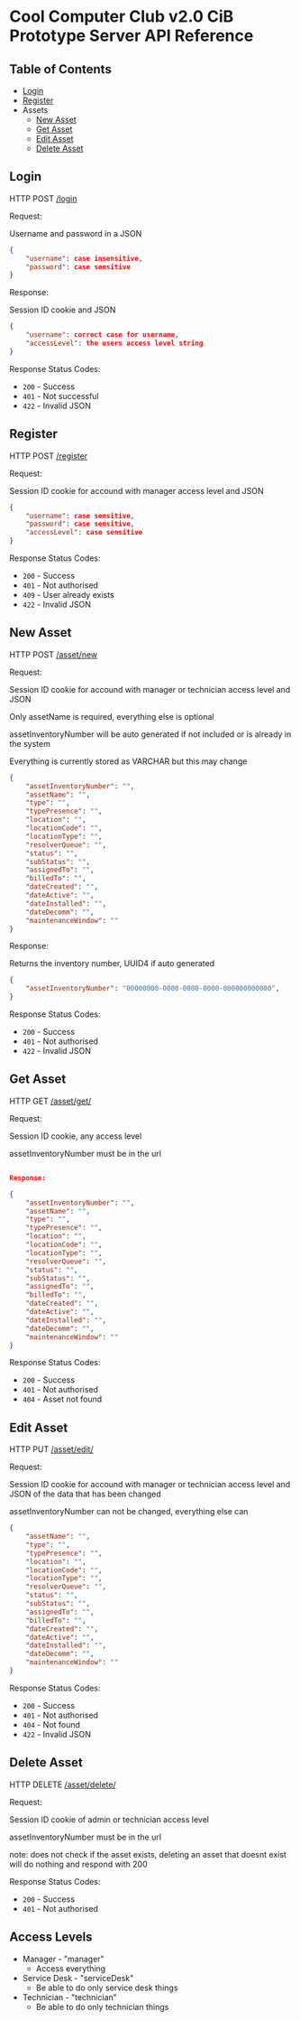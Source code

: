 # Cool Computer Club v2.0 CiB Prototype Server API Reference

## Table of Contents  
- [Login](#login)  
- [Register](#register)  
- Assets
  - [New Asset](#new-asset)
  - [Get Asset](#get-asset)
  - [Edit Asset](#edit-asset)
  - [Delete Asset](#delete-asset)

## Login

HTTP POST [/login](https://api.cool-computer-club.com/login)

Request:

Username and password in a JSON

```json
{
    "username": case insensitive,
    "password": case sensitive
}
```

Response:

Session ID cookie and JSON

```json
{
    "username": correct case for username,
    "accessLevel": the users access level string
}
```

Response Status Codes:
- `200` - Success
- `401` - Not successful
- `422` - Invalid JSON

## Register
HTTP POST [/register](https://api.cool-computer-club.com/register)

Request:

Session ID cookie for accound with manager access level and JSON

```json
{
    "username": case sensitive,
    "password": case sensitive,
    "accessLevel": case sensitive
}
```

Response Status Codes:
- `200` - Success
- `401` - Not authorised
- `409` - User already exists
- `422` - Invalid JSON

## New Asset

HTTP POST [/asset/new](https://api.cool-computer-club.com/asset/new)

Request:

Session ID cookie for accound with manager or technician access level and JSON

Only assetName is required, everything else is optional

assetInventoryNumber will be auto generated if not included or is already in the system

Everything is currently stored as VARCHAR but this may change

```json
{
    "assetInventoryNumber": "",
    "assetName": "",
    "type": "",
    "typePresence": "",
    "location": "",
    "locationCode": "",
    "locationType": "",
    "resolverQueue": "",
    "status": "",
    "subStatus": "",
    "assignedTo": "",
    "billedTo": "",
    "dateCreated": "",
    "dateActive": "",
    "dateInstalled": "",
    "dateDecomm": "",
    "maintenanceWindow": ""
}
```

Response:

Returns the inventory number, UUID4 if auto generated

```json
{
    "assetInventoryNumber": "00000000-0000-0000-0000-000000000000",
}
```

Response Status Codes:
- `200` - Success
- `401` - Not authorised
- `422` - Invalid JSON

## Get Asset

HTTP GET [/asset/get/<assetInventoryNumber>](https://api.cool-computer-club.com/asset/get/00000000-0000-0000-0000-000000000000)

Request:

Session ID cookie, any access level

assetInventoryNumber must be in the url

```json

Response:

{
    "assetInventoryNumber": "",
    "assetName": "",
    "type": "",
    "typePresence": "",
    "location": "",
    "locationCode": "",
    "locationType": "",
    "resolverQueue": "",
    "status": "",
    "subStatus": "",
    "assignedTo": "",
    "billedTo": "",
    "dateCreated": "",
    "dateActive": "",
    "dateInstalled": "",
    "dateDecomm": "",
    "maintenanceWindow": ""
}
```

Response Status Codes:
- `200` - Success
- `401` - Not authorised
- `404` - Asset not found

## Edit Asset

HTTP PUT [/asset/edit/<assetInventoryNumber>](https://api.cool-computer-club.com/asset/edit/00000000-0000-0000-0000-000000000000)

Request:

Session ID cookie for accound with manager or technician access level and JSON of the data that has been changed

assetInventoryNumber can not be changed, everything else can

```json
{
    "assetName": "",
    "type": "",
    "typePresence": "",
    "location": "",
    "locationCode": "",
    "locationType": "",
    "resolverQueue": "",
    "status": "",
    "subStatus": "",
    "assignedTo": "",
    "billedTo": "",
    "dateCreated": "",
    "dateActive": "",
    "dateInstalled": "",
    "dateDecomm": "",
    "maintenanceWindow": ""
}
```

Response Status Codes:
- `200` - Success
- `401` - Not authorised
- `404` - Not found
- `422` - Invalid JSON

## Delete Asset

HTTP DELETE [/asset/delete/<assetInventoryNumber>](https://api.cool-computer-club.com/asset/delete/00000000-0000-0000-0000-000000000000)

Request:

Session ID cookie of admin or technician access level

assetInventoryNumber must be in the url

note: does not check if the asset exists, deleting an asset that doesnt exist will do nothing and respond with 200

Response Status Codes:
- `200` - Success
- `401` - Not authorised

## Access Levels

- Manager - "manager"
  - Access everything
- Service Desk - "serviceDesk"
  - Be able to do only service desk things
- Technician - "technician"
  - Be able to do only technician things